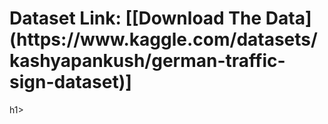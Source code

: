<h1>Dataset Link: 
[[Download The Data](https://www.kaggle.com/datasets/kashyapankush/german-traffic-sign-dataset)]
</h1>h1>
